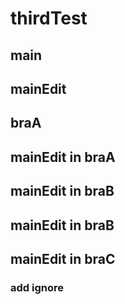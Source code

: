 # thirdTest

<!-- braAを取り込み両方を生かしています -->
## main

## mainEdit
## braA

## mainEdit in braA

## mainEdit in braB

## mainEdit in braB

## mainEdit in braC

### add ignore